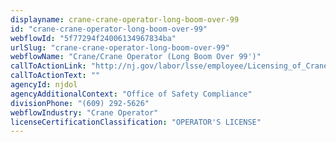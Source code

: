 ```yaml
---
displayname: crane-crane-operator-long-boom-over-99
id: "crane-crane-operator-long-boom-over-99"
webflowId: "5f77294f24006134967834ba"
urlSlug: "crane-crane-operator-long-boom-over-99"
webflowName: "Crane/Crane Operator (Long Boom Over 99')"
callToActionLink: "http://nj.gov/labor/lsse/employee/Licensing_of_Crane_Operators.html"
callToActionText: ""
agencyId: njdol
agencyAdditionalContext: "Office of Safety Compliance"
divisionPhone: "(609) 292-5626"
webflowIndustry: "Crane Operator"
licenseCertificationClassification: "OPERATOR'S LICENSE"
---
```

